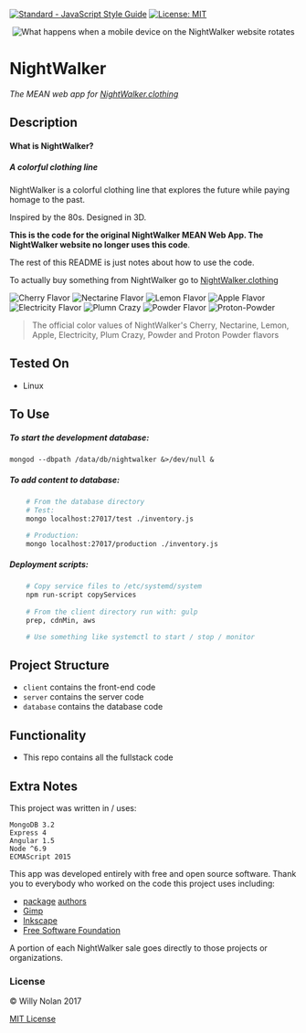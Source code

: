 [![Standard - JavaScript Style Guide](https://img.shields.io/badge/code_style-standard-brightgreen.svg)](http://standardjs.com/)
[![License: MIT](https://img.shields.io/badge/License-MIT-yellow.svg)](https://opensource.org/licenses/MIT)

<p align="center">
  <img src="https://media.giphy.com/media/XKwHr6WUlAxwlKrLLn/giphy.gif" title="What happens when a mobile device on the NightWalker website rotates" />
</p>

# NightWalker
*The MEAN web app for [NightWalker.clothing](https://nightwalker.clothing "The Nightwalker.clothing website")*

## Description
#### What is NightWalker?
##### A colorful clothing line
  NightWalker is a colorful clothing line that explores the future while paying homage to the past.
  
Inspired by the 80s. Designed in 3D.

**This is the code for the original NightWalker MEAN Web App. The NightWalker website no longer uses this code**. 

The rest of this README is just notes about how to use the code.

To actually buy something from NightWalker go to [NightWalker.clothing](https://nightwalker.clothing "The Nightwalker.clothing website")

  ![Cherry Flavor](https://dummyimage.com/50/c71b39/c71b39.jpg "Cherrry Flavor")
  ![Nectarine Flavor](https://dummyimage.com/50/fa5132/fa5132.jpg "Nectarine Flavor")
  ![Lemon Flavor](https://dummyimage.com/50/feda60/feda60.jpg "Lemon Flavor")
  ![Apple Flavor](https://dummyimage.com/50/005b3a/005b3a.jpg "Apple Flavor")
  ![Electricity Flavor](https://dummyimage.com/50/26599a/26599a.jpg "Electricity Flavor")
  ![Plumn Crazy](https://dummyimage.com/50/3f2c63/3f2c63.jpg "Plum Crazy Flavor")
  ![Powder Flavor](https://dummyimage.com/50/e45c68/e45c68.jpg "Powder Flavor")
  ![Proton-Powder](https://dummyimage.com/50/ed243f/ed243f.jpg "Proton-Powder Flavor")

> The official color values of NightWalker's Cherry, Nectarine, Lemon, Apple, Electricity, Plum Crazy, Powder and Proton Powder flavors

## Tested On
- Linux

## To Use
##### To start the development database:
    mongod --dbpath /data/db/nightwalker &>/dev/null &

##### To add content to database:
```bash
    # From the database directory
    # Test:
    mongo localhost:27017/test ./inventory.js

    # Production:
    mongo localhost:27017/production ./inventory.js
 ```
##### Deployment scripts:
```bash
    # Copy service files to /etc/systemd/system
    npm run-script copyServices
    
    # From the client directory run with: gulp
    prep, cdnMin, aws

    # Use something like systemctl to start / stop / monitor
```


## Project Structure
- `client` contains the front-end code
- `server` contains the server code
- `database` contains the database code

## Functionality
- This repo contains all the fullstack code

## Extra Notes
This project was written in / uses:
```
MongoDB 3.2
Express 4
Angular 1.5 
Node ^6.9
ECMAScript 2015
```

This app was developed entirely with free and open source software. Thank you to everybody who worked on the code this project uses including: 
* [package](https://raw.githubusercontent.com/computersarecool/nightwalker/master/server/package.json "Server Package.json") [authors](https://raw.githubusercontent.com/computersarecool/nightwalker/master/server/package.json "Client Package.json")
* [Gimp](https://www.gimp.org/ "Gimp")
* [Inkscape](https://inkscape.org/ "Inkscape")
* [Free Software Foundation](https://www.fsf.org "FSF")

A portion of each NightWalker sale goes directly to those projects or organizations.
  
### License
:copyright: Willy Nolan 2017 

[MIT License](http://en.wikipedia.org/wiki/MIT_License)
